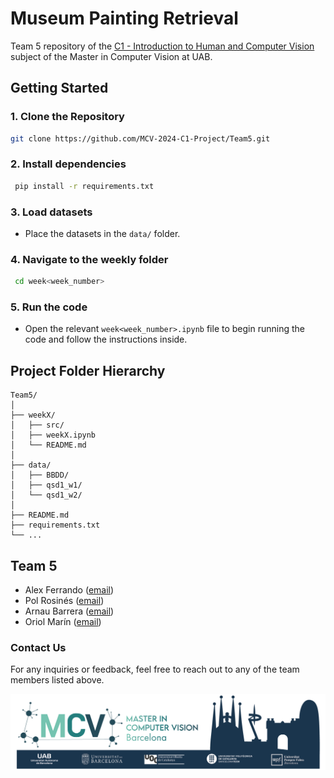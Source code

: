# Museum Painting Retrieval
Team 5 repository of the [C1 - Introduction to Human and Computer Vision](https://mcv.uab.cat/c1-introduction-human-computer-vision/) subject of the Master in Computer Vision at UAB.

## Getting Started
### 1. **Clone the Repository**
   ```bash
   git clone https://github.com/MCV-2024-C1-Project/Team5.git
   ```
### 2. **Install dependencies**
  ```bash
   pip install -r requirements.txt
   ```
### 3. **Load datasets**
- Place the datasets in the `data/` folder.
  
### 4. **Navigate to the weekly folder**
  ```bash
   cd week<week_number>
   ```
### 5. Run the code
- Open the relevant `week<week_number>.ipynb` file to begin running the code and follow the instructions inside. 
  
## Project Folder Hierarchy
```
Team5/
│
├── weekX/
│   ├── src/
│   ├── weekX.ipynb
│   └── README.md
│
├── data/
│   ├── BBDD/
│   ├── qsd1_w1/
│   └── qsd1_w2/
│
├── README.md
├── requirements.txt
└── ...
```
## Team 5
- Alex Ferrando ([email](mailto:alexferrando15@gmail.com)) 
- Pol Rosinés ([email](mailto:polrosines@gmail.com))
- Arnau Barrera ([email](mailto:arnau6baroy@gmail.com))
- Oriol Marín ([email](mailto:oriolmarin18@gmail.com))
  
### Contact Us
For any inquiries or feedback, feel free to reach out to any of the team members listed above.


[<img src="https://github.com/MCV-2024-C1-Project/Team5/blob/main/assets/mcv-banner.png"/>](https://mcv.uab.cat/)

